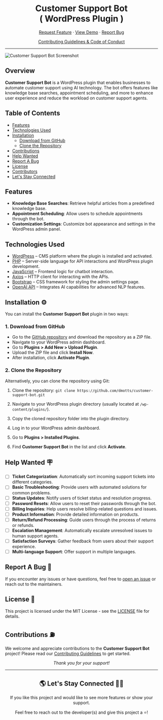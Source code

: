 <h1 align="center">
Customer Support Bot <br> <span>( WordPress Plugin )</span>
</h1>


<p align="center">
<a href="https://github.com/dmotts/customer-support-bot/issues/new?assignees=&labels=enhancement&projects=&template=feature_request.yml&title=%5BFeature+Request%5D+">Request Feature</a>
     ·
    <a href="https://shorturl.at/AZvWp" target="blank">View Demo</a>
    ·
    <a href="https://github.com/dmotts/customer-support-bot/issues/new?assignees=&labels=bug&projects=&template=bug_report.yml&title=%5BBug%5D+">Report Bug</a>
 
</p>

<p align="center"><a href="https://github.com/dmotts/customer-support-bot/blob/main/CONTRIBUTING.md">Contributing Guidelines & Code of Conduct</a></p>
 <hr>
 
![Customer Support Bot Screenshot](https://res.cloudinary.com/dzpafdvkm/image/upload/v1726858049/Portfolio/customer-support-bot-screenshot.png)

## Overview

**Customer Support Bot** is a WordPress plugin that enables businesses to automate customer support using AI technology. The bot offers features like knowledge base searches, appointment scheduling, and more to enhance user experience and reduce the workload on customer support agents.

## Table of Contents

- [Features](#features)
- [Technologies Used](#technologies-used)
- [Installation](#installation)
  - [Download from GitHub](#1-download-from-github)
  - [Clone the Repository](#2-clone-the-repository)
- [Contributions](#contributions)
- [Help Wanted](#help-wanted)
- [Report A Bug](#report-a-bug)
- [License](#license)
- [Contributors](#contributors)
- [Let's Stay Connected](#lets-stay-connected)

## Features 

- **Knowledge Base Searches**: Retrieve helpful articles from a predefined knowledge base.
- **Appointment Scheduling**: Allow users to schedule appointments through the bot.
- **Customization Settings**: Customize bot appearance and settings in the WordPress admin panel.

## Technologies Used  

- [WordPress](https://wordpress.org/) – CMS platform where the plugin is installed and activated.
- [PHP](https://www.php.net/) – Server-side language for API interactions and WordPress plugin development.
- [JavaScript](https://developer.mozilla.org/en-US/docs/Web/JavaScript) – Frontend logic for chatbot interaction.
- [Axios](https://axios-http.com/docs/intro) – HTTP client for interacting with the APIs.
- [Bootstrap](https://getbootstrap.com/) – CSS framework for styling the admin settings page.
- [OpenAI API](https://beta.openai.com/docs/) – Integrates AI capabilities for advanced NLP features.

## Installation ⚙️

You can install the **Customer Support Bot** plugin in two ways:

### 1. Download from GitHub

- Go to the [GitHub repository](https://github.com/dmotts/customer-support-bot) and download the repository as a ZIP file.
- Navigate to your WordPress admin dashboard.
- Go to **Plugins > Add New > Upload Plugin**.
- Upload the ZIP file and click **Install Now**.
- After installation, click **Activate Plugin**.

### 2. Clone the Repository

Alternatively, you can clone the repository using Git:

1. Clone the repository: `git clone https://github.com/dmotts/customer-support-bot.git`

2. Navigate to your WordPress plugin directory (usually located at `/wp-content/plugins/`).

3. Copy the cloned repository folder into the plugin directory.

4. Log in to your WordPress admin dashboard.

5. Go to **Plugins > Installed Plugins**.

6. Find **Customer Support Bot** in the list and click **Activate**.

## Help Wanted 🪧

- [ ] **Ticket Categorization**: Automatically sort incoming support tickets into different categories.
- [ ] **Basic Troubleshooting**: Provide users with automated solutions for common problems.
- [ ] **Status Updates**: Notify users of ticket status and resolution progress.
- [ ] **Password Resets**: Allow users to reset their passwords through the bot.
- [ ] **Billing Inquiries**: Help users resolve billing-related questions and issues.
- [ ] **Product Information**: Provide detailed information on products.
- [ ] **Return/Refund Processing**: Guide users through the process of returns or refunds.
- [ ] **Escalation Management**: Automatically escalate unresolved issues to human support agents.
- [ ] **Satisfaction Surveys**: Gather feedback from users about their support experience.
- [ ] **Multi-language Support**: Offer support in multiple languages.

## Report A Bug 👻

If you encounter any issues or have questions, feel free to [open an issue](https://github.com/dmotts/customer-support-bot/issues/new?assignees=&labels=bug&projects=&template=bug_report.yml&title=%5BBug%5D+) or reach out to the maintainers.

## License 📃

This project is licensed under the MIT License - see the [LICENSE](LICENSE) file for details.

## Contributions ⛽

We welcome and appreciate contributions to the **Customer Support Bot** project! Please read our [Contributing Guidelines](CONTRIBUTING.md) to get started.

<p align="center"><em>Thank you for your support!</em></p>
<!--
<h2 align="center">✨ Contributors ✨ </h2>

<div align="center">
[Daley Mottley (dmotts)](https://github.com/dmotts)
</div>

<h2 align="center"> 🌟 Supporters 🌟 </h2>
-->
<hr>

<h2 align="center"> 🌎 Let's Stay Connected 🤜🤛 </h2>

<p align="center"> If you like this project and would like to see more features or show your support.</p>
<p align="center"> Feel free to reach out to the developer(s) and give this project a ⭐!</p>


